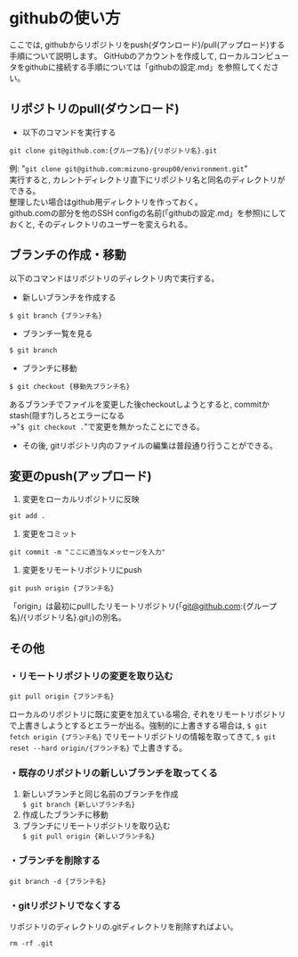# githubの使い方
ここでは, githubからリポジトリをpush(ダウンロード)/pull(アップロード)する手順について説明します。
GitHubのアカウントを作成して, ローカルコンピュータをgithubに接続する手順については「githubの設定.md」を参照してください。

## リポジトリのpull(ダウンロード)
- 以下のコマンドを実行する
```
git clone git@github.com:{グループ名}/{リポジトリ名}.git
```
例: "```git clone git@github.com:mizuno-group00/environment.git```"  
実行すると, カレントディレクトリ直下にリポジトリ名と同名のディレクトリができる。  
整理したい場合はgithub用ディレクトリを作っておく。  
github.comの部分を他のSSH configの名前(「githubの設定.md」を参照)にしておくと, そのディレクトリのユーザーを変えられる。

## ブランチの作成・移動
以下のコマンドはリポジトリのディレクトリ内で実行する。
- 新しいブランチを作成する  
```
$ git branch {ブランチ名}
```
- ブランチ一覧を見る  
```
$ git branch
```
- ブランチに移動  
```
$ git checkout {移動先ブランチ名}
```
あるブランチでファイルを変更した後checkoutしようとすると, commitかstash(隠す?)しろとエラーになる  
→"```$ git checkout .```"で変更を無かったことにできる。
- その後, gitリポジトリ内のファイルの編集は普段通り行うことができる。

## 変更のpush(アップロード)
1. 変更をローカルリポジトリに反映
```
git add .
```
1. 変更をコミット
```
git commit -m "ここに適当なメッセージを入力"
```
1. 変更をリモートリポジトリにpush
```
git push origin {ブランチ名}
```
「origin」は最初にpullしたリモートリポジトリ(「git@github.com:{グループ名}/{リポジトリ名}.git」)の別名。

## その他
### ・リモートリポジトリの変更を取り込む
```
git pull origin {ブランチ名}
```
ローカルのリポジトリに既に変更を加えている場合, それをリモートリポジトリで上書きしようとするとエラーが出る。強制的に上書きする場合は,
    ```$ git fetch origin {ブランチ名}```
でリモートリポジトリの情報を取ってきて, 
    ```$ git reset --hard origin/{ブランチ名}```
で上書きする。

### ・既存のリポジトリの新しいブランチを取ってくる  

1. 新しいブランチと同じ名前のブランチを作成  
    ```$ git branch {新しいブランチ名}```
1. 作成したブランチに移動
1. ブランチにリモートリポジトリを取り込む  
    ```$ git pull origin {新しいブランチ名}```

### ・ブランチを削除する
```
git branch -d {ブランチ名} 
```

### ・gitリポジトリでなくする
リポジトリのディレクトリの.gitディレクトリを削除すればよい。
```
rm -rf .git
```



